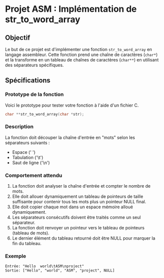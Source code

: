 # Projet ASM : Implémentation de str_to_word_array

## Objectif
Le but de ce projet est d'implémenter une fonction `str_to_word_array` en langage assembleur. Cette fonction prend une chaîne de caractères (`char*`) et la transforme en un tableau de chaînes de caractères (`char**`) en utilisant des séparateurs spécifiques.

## Spécifications

### Prototype de la fonction
Voici le prototype pour tester votre fonction à l'aide d'un fichier C.
```c
char **str_to_word_array(char *str);
```

### Description
La fonction doit découper la chaîne d'entrée en "mots" selon les séparateurs suivants :
* Espace (' ')
* Tabulation ('\t')
* Saut de ligne ('\n')

### Comportement attendu
1. La fonction doit analyser la chaîne d'entrée et compter le nombre de mots.
2. Elle doit allouer dynamiquement un tableau de pointeurs de taille suffisante pour contenir tous les mots plus un pointeur NULL final.
3. Elle doit copier chaque mot dans un espace mémoire alloué dynamiquement.
4. Les séparateurs consécutifs doivent être traités comme un seul séparateur.
5. La fonction doit renvoyer un pointeur vers le tableau de pointeurs (tableau de mots).
6. Le dernier élément du tableau retourné doit être NULL pour marquer la fin du tableau.

### Exemple
```
Entrée: "Hello  world\tASM\nproject" 
Sortie: ["Hello", "world", "ASM", "project", NULL]
```
